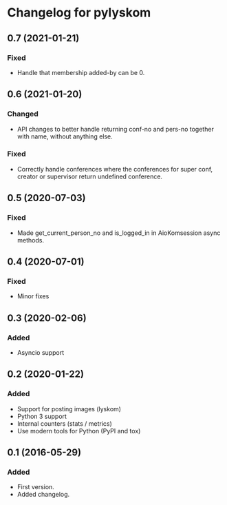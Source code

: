 # Changelog for pylyskom

## 0.7 (2021-01-21)

### Fixed

- Handle that membership added-by can be 0.


## 0.6 (2021-01-20)

### Changed

- API changes to better handle returning conf-no and pers-no together
  with name, without anything else.

### Fixed

- Correctly handle conferences where the conferences for super conf,
  creator or supervisor return undefined conference.


## 0.5 (2020-07-03)

### Fixed

- Made get_current_person_no and is_logged_in in AioKomsession async methods.


## 0.4 (2020-07-01)

### Fixed

- Minor fixes


## 0.3 (2020-02-06)

### Added

- Asyncio support


## 0.2 (2020-01-22)

### Added

- Support for posting images (lyskom)
- Python 3 support
- Internal counters (stats / metrics)
- Use modern tools for Python (PyPI and tox)


## 0.1 (2016-05-29)

### Added

- First version.
- Added changelog.
